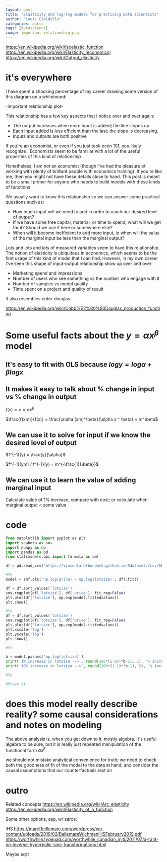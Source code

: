 ```yaml
---
layout: post
title: "Elasticity and log-log models for practicing data scientists"
author: "Louis Cialdella"
categories: posts
tags: [datascience]
image: important_relationship.png
---
```


https://en.wikipedia.org/wiki/Isoelastic_function
https://en.wikipedia.org/wiki/Elasticity_(economics)
https://en.wikipedia.org/wiki/Output_elasticity

# it's everywhere

I have spent a shocking percentage of my career drawing some version of this diagram on a whiteboard:

-Important relationship plot-

This relationship has a few key aspects that I notice over and over again:
* The output increases when more input is added; the line slopes up.
* Each input added is less efficient than the last; the slope is decreasing.
* Inputs and outputs are both positive

If you're an economist, or even if you just took econ 101, you likely recognize . Economists seem to be familiar with a lot of the useful properties of this kind of relationship 

Nonetheless, I am not an economist (though I've had the pleasure of working with plenty of brilliant people with economics training). If you're like me, then you might not have these details close to hand. This post is meant to be a small primer for anyone who needs to build models with these kinds of functions

We usually want to know this relationship so we can answer some practical questions such as:
* How much input will we need to add in order to reach our desired level of output?
* If we have some free capital, material, or time to spend, what will we get for it? Should we use it here or somewhere else?
* When will it become inefficient to add more input, ie when will the value of the marginal input be less than the marginal output?

Lots and lots and _lots_ of measured variables seem to have this relationship. The notion of elasticity is ubiquitous in economics, which seems to be the first usage of this kind of model that I can find. However, in my own career I've seen this shape of input-output relationship show up over and over:
* Marketing spend and impressions
* Number of users who see something vs the number who engage with it
* Number of samples vs model quality
* Time spent on a project and quality of result

It also resembles cobb-douglas

https://en.wikipedia.org/wiki/Cobb%E2%80%93Douglas_production_function

# Some useful facts about the $y = \alpha x ^\beta$ model

## It's easy to fit with OLS because $log y = log \alpha + \beta log x$

## It makes it easy to talk about % change in input vs % change in output

$f(x) = x = \alpha x ^ \beta$

$\frac{f(xm)}{f(x)} = \frac{\alpha (xm)^\beta}{\alpha x ^ \beta} = m^\beta$

## We can use it to solve for input if we know the desired level of output

$f^{-1}(y) = \frac{y}{\alpha}$

$f^{-1}(ym) / f^{-1}(y) = m^{-\frac{1}{\beta}}$

## We can use it to learn the value of adding marginal input

Calculate value of 1% increase, compare with cost; or calculate when marginal output < some value

# code

```python
from matplotlib import pyplot as plt
import seaborn as sns
import numpy as np
import pandas as pd 
from statsmodels.api import formula as smf

df = pd.read_csv('https://vincentarelbundock.github.io/Rdatasets/csv/AER/HousePrices.csv')

#%%
model = smf.ols('np.log(price) ~ np.log(lotsize)', df).fit()

df = df.sort_values('lotsize')
sns.regplot(df['lotsize'], df['price'], fit_reg=False)
plt.plot(df['lotsize'], np.exp(model.fittedvalues))
plt.show()

#%%
df = df.sort_values('lotsize')
sns.regplot(df['lotsize'], df['price'], fit_reg=False)
plt.plot(df['lotsize'], np.exp(model.fittedvalues))
plt.xscale('log')
plt.yscale('log')
plt.show()

#%%

b = model.params['np.log(lotsize)']
print('1% increase in lotsize -->', round(100*(1.01**b-1), 2), '% increase in price')
print('10% increase in lotsize -->', round(100*(1.10**b-1), 2), '% increase in price')

#%%

#Prove it
```

# does this model really describe reality? some causal considerations and notes on modeling

The above analysis is, when you get down to it, mostly algebra. It's useful algebra to be sure, but it is really just repeated manipulation of the functional form $\alpha x ^ \beta$. 

we should not mistake analytical convenience for truth; we need to check both the goodness of fit of the model to the data at hand, and consider the causal assumptions that our counterfactuals rest on

# outro

Related concepts
https://en.wikipedia.org/wiki/Arc_elasticity
https://en.wikipedia.org/wiki/Elasticity_of_a_function

Some other options, esp. w/ zeros:

IHS
https://marcfbellemare.com/wordpress/wp-content/uploads/2019/02/BellemareWichmanIHSFebruary2019.pdf
https://worthwhile.typepad.com/worthwhile_canadian_initi/2011/07/a-rant-on-inverse-hyperbolic-sine-transformations.html

Maybe sqrt

